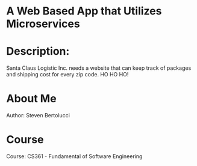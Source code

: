 # A Web Based App that Utilizes Microservices

# Description: 
Santa Claus Logistic Inc. needs a website that can keep track of packages and shipping cost for every zip code. HO HO HO!

# About Me
Author: Steven Bertolucci

# Course 
Course: CS361 - Fundamental of Software Engineering

